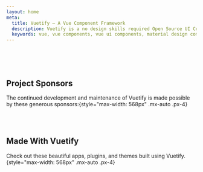 ```yaml
---
layout: home
meta:
  title: Vuetify — A Vue Component Framework
  description: Vuetify is a no design skills required Open Source UI Component Framework for Vue. It provides you with all of the tools necessary to create beautiful content rich web applications.
  keywords: vue, vue components, vue ui components, material design components, vuetify, component framework, component library
---
```

<script setup>
  import HomeActionBtns from '@/components/home/ActionBtns.vue'
  import HomeEntry from '@/components/home/Entry.vue'
  import HomeFeatures from '@/components/home/Features.vue'
  import HomeSpecialSponsor from '@/components/home/SpecialSponsor.vue'
  import HomeSponsors from '@/components/home/Sponsors.vue'
  import MadeWithVuetify from '@/components/doc/MadeWithVuetify.vue'
</script>

<home-entry />

<br>

<home-features />

<br>

<home-special-sponsor />

<br>

## Project Sponsors

The continued development and maintenance of Vuetify is made possible by these generous sponsors:{style="max-width: 568px" .mx-auto .px-4}

<home-sponsors />

<br>

<v-divider style="max-width: 500px;" class="mx-auto" />

<br>

## Made With Vuetify

Check out these beautiful apps, plugins, and themes built using Vuetify.{style="max-width: 568px" .mx-auto .px-4}

<made-with-vuetify />
